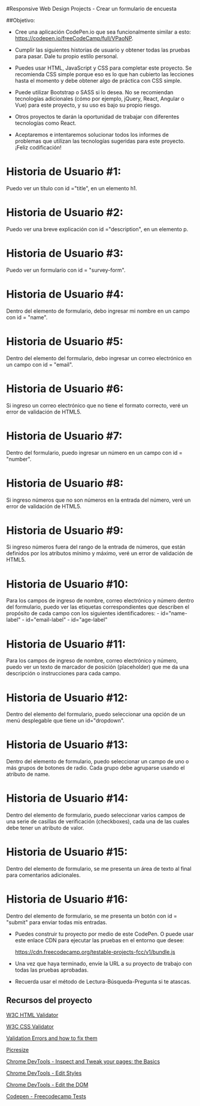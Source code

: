 #Responsive Web Design Projects - Crear un formulario de encuesta

##Objetivo:
- Cree una aplicación CodePen.io que sea funcionalmente similar a esto:  https://codepen.io/freeCodeCamp/full/VPaoNP.

- Cumplir las siguientes historias de usuario y obtener todas las pruebas para pasar. Dale tu propio estilo personal.

- Puedes usar HTML, JavaScript y CSS para completar este proyecto. Se recomienda CSS simple porque eso es lo que han cubierto las lecciones hasta el momento y debe obtener algo de práctica con CSS simple.

- Puede utilizar Bootstrap o SASS si lo desea. No se recomiendan tecnologías adicionales (cómo por ejemplo, jQuery, React, Angular o Vue) para este proyecto, y su uso es bajo su propio riesgo.

- Otros proyectos te darán la oportunidad de trabajar con diferentes tecnologías como React. 

- Aceptaremos e intentaremos solucionar todos los informes de problemas que utilizan las tecnologías sugeridas para este proyecto. ¡Feliz codificación!

# Historia de Usuario #1:
Puedo ver un título con id ="title", en un elemento h1.

# Historia de Usuario #2:
Puedo ver una breve explicación con id ="description", en un elemento p.

# Historia de Usuario #3:
Puedo ver un formulario con id = "survey-form".

# Historia de Usuario #4:
Dentro del elemento de formulario, debo ingresar mi nombre en un campo con id = "name".

# Historia de Usuario #5:
Dentro del elemento del formulario, debo ingresar un correo electrónico en un campo con id = "email".

# Historia de Usuario #6:
Si ingreso un correo electrónico que no tiene el formato correcto, veré un error de validación de HTML5.

# Historia de Usuario #7:
Dentro del formulario, puedo ingresar un número en un campo con id = "number".

# Historia de Usuario #8:
Si ingreso números que no son números en la entrada del número, veré un error de validación de HTML5.

# Historia de Usuario #9:
Si ingreso números fuera del rango de la entrada de números, que están definidos por los atributos mínimo y máximo, veré un error de validación de HTML5.

# Historia de Usuario #10:
Para los campos de ingreso de nombre, correo electrónico y número dentro del formulario, puedo ver las etiquetas correspondientes que describen el propósito de cada campo con los siguientes identificadores: 
    - id="name-label" 
    - id="email-label" 
    - id="age-label"

# Historia de Usuario #11:
Para los campos de ingreso de nombre, correo electrónico y número, puedo ver un texto de marcador de posición (placeholder) que me da una descripción o instrucciones para cada campo.

# Historia de Usuario #12:
Dentro del elemento del formulario, puedo seleccionar una opción de un menú desplegable que tiene un id="dropdown".

# Historia de Usuario #13:
Dentro del elemento de formulario, puedo seleccionar un campo de uno o más grupos de botones de radio. Cada grupo debe agruparse usando el atributo de name.

# Historia de Usuario #14:
Dentro del elemento de formulario, puedo seleccionar varios campos de una serie de casillas de verificación (checkboxes), cada una de las cuales debe tener un atributo de valor.

# Historia de Usuario #15:
Dentro del elemento de formulario, se me presenta un área de texto al final para comentarios adicionales.

# Historia de Usuario #16:
Dentro del elemento de formulario, se me presenta un botón con id = "submit" para enviar todas mis entradas.

- Puedes construir tu proyecto por medio de este CodePen. O puede usar este enlace CDN para ejecutar las pruebas en el entorno que desee:

    https://cdn.freecodecamp.org/testable-projects-fcc/v1/bundle.js

- Una vez que haya terminado, envíe la URL a su proyecto de trabajo con todas las pruebas aprobadas.

- Recuerda usar el método de Lectura-Búsqueda-Pregunta si te atascas.

## Recursos del proyecto

[W3C HTML Validator](https://validator.w3.org/#validate_by_input)

[W3C CSS Validator](https://jigsaw.w3.org/css-validator/#validate_by_input)

[Validation Errors and how to fix them](http://line25.com/articles/10-common-validation-errors-and-how-to-fix-them)

[Picresize](http://picresize.com/)

[Chrome DevTools - Inspect and Tweak your pages: the Basics](https://developers.google.com/web/tools/chrome-devtools/iterate/inspect-styles/basics?hl=en)

[Chrome DevTools - Edit Styles](https://developers.google.com/web/tools/chrome-devtools/iterate/inspect-styles/edit-styles)

[Chrome DevTools - Edit the DOM](https://developers.google.com/web/tools/chrome-devtools/iterate/inspect-styles/edit-dom)

[Codepen - Freecodecamp Tests](https://codepen.io/Cristian1985/pen/oOxgyB)